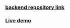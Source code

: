 ### [backend repository link ](https://github.com/ranjithjupaka/petx-backend)
### [Live demo](https://petx-ranjith.netlify.app/)
